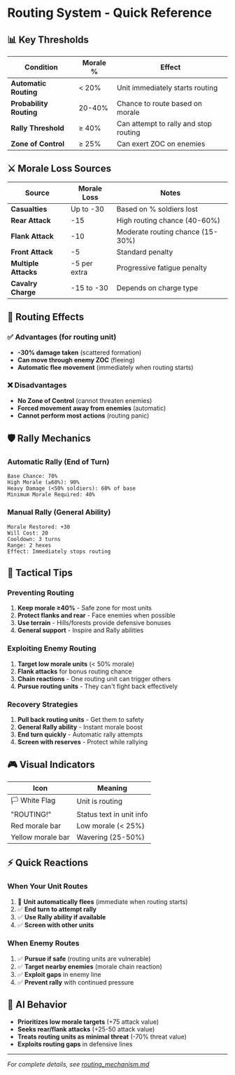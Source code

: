 # Routing System - Quick Reference

## 📊 Key Thresholds

| Condition | Morale % | Effect |
|-----------|----------|--------|
| **Automatic Routing** | < 20% | Unit immediately starts routing |
| **Probability Routing** | 20-40% | Chance to route based on morale |
| **Rally Threshold** | ≥ 40% | Can attempt to rally and stop routing |
| **Zone of Control** | ≥ 25% | Can exert ZOC on enemies |

## ⚔️ Morale Loss Sources

| Source | Morale Loss | Notes |
|--------|-------------|-------|
| **Casualties** | Up to -30 | Based on % soldiers lost |
| **Rear Attack** | -15 | High routing chance (40-60%) |
| **Flank Attack** | -10 | Moderate routing chance (15-30%) |
| **Front Attack** | -5 | Standard penalty |
| **Multiple Attacks** | -5 per extra | Progressive fatigue penalty |
| **Cavalry Charge** | -15 to -30 | Depends on charge type |

## 🏃 Routing Effects

### ✅ Advantages (for routing unit)
- **-30% damage taken** (scattered formation)
- **Can move through enemy ZOC** (fleeing)
- **Automatic flee movement** (immediately when routing starts)

### ❌ Disadvantages
- **No Zone of Control** (cannot threaten enemies)
- **Forced movement away from enemies** (automatic)
- **Cannot perform most actions** (routing panic)

## 🛡️ Rally Mechanics

### Automatic Rally (End of Turn)
```
Base Chance: 70%
High Morale (≥60%): 90%
Heavy Damage (<50% soldiers): 60% of base
Minimum Morale Required: 40%
```

### Manual Rally (General Ability)
```
Morale Restored: +30
Will Cost: 20
Cooldown: 3 turns
Range: 2 hexes
Effect: Immediately stops routing
```

## 🎯 Tactical Tips

### Preventing Routing
1. **Keep morale ≥40%** - Safe zone for most units
2. **Protect flanks and rear** - Face enemies when possible
3. **Use terrain** - Hills/forests provide defensive bonuses
4. **General support** - Inspire and Rally abilities

### Exploiting Enemy Routing
1. **Target low morale units** (< 50% morale)
2. **Flank attacks** for bonus routing chance
3. **Chain reactions** - One routing unit can trigger others
4. **Pursue routing units** - They can't fight back effectively

### Recovery Strategies
1. **Pull back routing units** - Get them to safety
2. **General Rally ability** - Instant morale boost
3. **End turn quickly** - Automatic rally attempts
4. **Screen with reserves** - Protect while rallying

## 🎮 Visual Indicators

| Icon | Meaning |
|------|---------|
| 🏳️ White Flag | Unit is routing |
| "ROUTING!" | Status text in unit info |
| Red morale bar | Low morale (< 25%) |
| Yellow morale bar | Wavering (25-50%) |

## ⚡ Quick Reactions

### When Your Unit Routes
1. 🏃 **Unit automatically flees** (immediate when routing starts)
2. ✅ **End turn to attempt rally**
3. ✅ **Use Rally ability if available**
4. ✅ **Screen with other units**

### When Enemy Routes
1. ✅ **Pursue if safe** (routing units are vulnerable)
2. ✅ **Target nearby enemies** (morale chain reaction)
3. ✅ **Exploit gaps** in enemy line
4. ✅ **Prevent rally** with continued pressure

## 🧠 AI Behavior

- **Prioritizes low morale targets** (+75 attack value)
- **Seeks rear/flank attacks** (+25-50 attack value)
- **Treats routing units as minimal threat** (-70% threat value)
- **Exploits routing gaps** in defensive lines

---

*For complete details, see [routing_mechanism.md](routing_mechanism.md)*